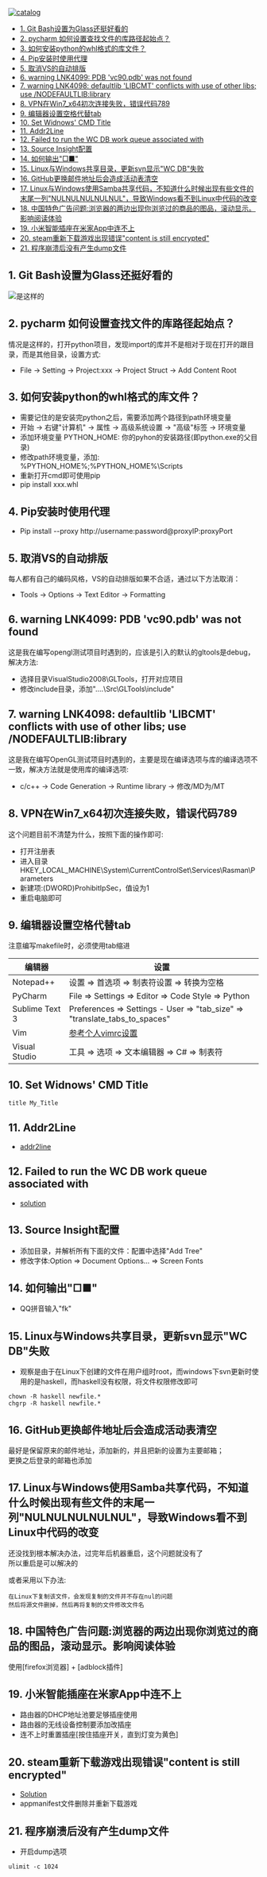[![catalog][catalog_img]][catalog_link]
  * [1. Git Bash设置为Glass还挺好看的](https://github.com/haskellcg/Life_Is_Beautiful/blob/master/%E7%8E%AF%E5%A2%83%E4%BB%A5%E5%8F%8AIDE%E9%85%8D%E7%BD%AE%E9%97%AE%E9%A2%98_Part_1.md#1-git-bash%E8%AE%BE%E7%BD%AE%E4%B8%BAglass%E8%BF%98%E6%8C%BA%E5%A5%BD%E7%9C%8B%E7%9A%84)
  * [2. pycharm 如何设置查找文件的库路径起始点？](https://github.com/haskellcg/Life_Is_Beautiful/blob/master/%E7%8E%AF%E5%A2%83%E4%BB%A5%E5%8F%8AIDE%E9%85%8D%E7%BD%AE%E9%97%AE%E9%A2%98_Part_1.md#2-pycharm-%E5%A6%82%E4%BD%95%E8%AE%BE%E7%BD%AE%E6%9F%A5%E6%89%BE%E6%96%87%E4%BB%B6%E7%9A%84%E5%BA%93%E8%B7%AF%E5%BE%84%E8%B5%B7%E5%A7%8B%E7%82%B9)
  * [3. 如何安装python的whl格式的库文件？](https://github.com/haskellcg/Life_Is_Beautiful/blob/master/%E7%8E%AF%E5%A2%83%E4%BB%A5%E5%8F%8AIDE%E9%85%8D%E7%BD%AE%E9%97%AE%E9%A2%98_Part_1.md#3-%E5%A6%82%E4%BD%95%E5%AE%89%E8%A3%85python%E7%9A%84whl%E6%A0%BC%E5%BC%8F%E7%9A%84%E5%BA%93%E6%96%87%E4%BB%B6)
  * [4. Pip安装时使用代理](https://github.com/haskellcg/Life_Is_Beautiful/blob/master/%E7%8E%AF%E5%A2%83%E4%BB%A5%E5%8F%8AIDE%E9%85%8D%E7%BD%AE%E9%97%AE%E9%A2%98_Part_1.md#4-pip%E5%AE%89%E8%A3%85%E6%97%B6%E4%BD%BF%E7%94%A8%E4%BB%A3%E7%90%86)
  * [5. 取消VS的自动排版](https://github.com/haskellcg/Life_Is_Beautiful/blob/master/%E7%8E%AF%E5%A2%83%E4%BB%A5%E5%8F%8AIDE%E9%85%8D%E7%BD%AE%E9%97%AE%E9%A2%98_Part_1.md#5-%E5%8F%96%E6%B6%88vs%E7%9A%84%E8%87%AA%E5%8A%A8%E6%8E%92%E7%89%88)
  * [6. warning LNK4099: PDB 'vc90.pdb' was not found](https://github.com/haskellcg/Life_Is_Beautiful/blob/master/%E7%8E%AF%E5%A2%83%E4%BB%A5%E5%8F%8AIDE%E9%85%8D%E7%BD%AE%E9%97%AE%E9%A2%98_Part_1.md#6-warning-lnk4099-pdb-vc90pdb-was-not-found)
  * [7. warning LNK4098: defaultlib 'LIBCMT' conflicts with use of other libs; use /NODEFAULTLIB:library](https://github.com/haskellcg/Life_Is_Beautiful/blob/master/%E7%8E%AF%E5%A2%83%E4%BB%A5%E5%8F%8AIDE%E9%85%8D%E7%BD%AE%E9%97%AE%E9%A2%98_Part_1.md#7-warning-lnk4098-defaultlib-libcmt-conflicts-with-use-of-other-libs-use-nodefaultliblibrary)
  * [8. VPN在Win7_x64初次连接失败，错误代码789](https://github.com/haskellcg/Life_Is_Beautiful/blob/master/%E7%8E%AF%E5%A2%83%E4%BB%A5%E5%8F%8AIDE%E9%85%8D%E7%BD%AE%E9%97%AE%E9%A2%98_Part_1.md#8-vpn%E5%9C%A8win7_x64%E5%88%9D%E6%AC%A1%E8%BF%9E%E6%8E%A5%E5%A4%B1%E8%B4%A5%E9%94%99%E8%AF%AF%E4%BB%A3%E7%A0%81789)
  * [9. 编辑器设置空格代替tab](https://github.com/haskellcg/Life_Is_Beautiful/blob/master/%E7%8E%AF%E5%A2%83%E4%BB%A5%E5%8F%8AIDE%E9%85%8D%E7%BD%AE%E9%97%AE%E9%A2%98_Part_1.md#9-%E7%BC%96%E8%BE%91%E5%99%A8%E8%AE%BE%E7%BD%AE%E7%A9%BA%E6%A0%BC%E4%BB%A3%E6%9B%BFtab)
  * [10. Set Widnows' CMD Title](https://github.com/haskellcg/Life_Is_Beautiful/blob/master/%E7%8E%AF%E5%A2%83%E4%BB%A5%E5%8F%8AIDE%E9%85%8D%E7%BD%AE%E9%97%AE%E9%A2%98_Part_1.md#10-set-widnows-cmd-title)
  * [11. Addr2Line](https://github.com/haskellcg/Life_Is_Beautiful/blob/master/%E7%8E%AF%E5%A2%83%E4%BB%A5%E5%8F%8AIDE%E9%85%8D%E7%BD%AE%E9%97%AE%E9%A2%98_Part_1.md#11-addr2line)
  * [12. Failed to run the WC DB work queue associated with](https://github.com/haskellcg/Life_Is_Beautiful/blob/master/%E7%8E%AF%E5%A2%83%E4%BB%A5%E5%8F%8AIDE%E9%85%8D%E7%BD%AE%E9%97%AE%E9%A2%98_Part_1.md#12-failed-to-run-the-wc-db-work-queue-associated-with)
  * [13. Source Insight配置](https://github.com/haskellcg/Life_Is_Beautiful/blob/master/%E7%8E%AF%E5%A2%83%E4%BB%A5%E5%8F%8AIDE%E9%85%8D%E7%BD%AE%E9%97%AE%E9%A2%98_Part_1.md#13-source-insight%E9%85%8D%E7%BD%AE)
  * [14. 如何输出"□■"](https://github.com/haskellcg/Life_Is_Beautiful/blob/master/%E7%8E%AF%E5%A2%83%E4%BB%A5%E5%8F%8AIDE%E9%85%8D%E7%BD%AE%E9%97%AE%E9%A2%98_Part_1.md#14-%E5%A6%82%E4%BD%95%E8%BE%93%E5%87%BA)
  * [15. Linux与Windows共享目录，更新svn显示"WC DB"失败](https://github.com/haskellcg/Life_Is_Beautiful/blob/master/%E7%8E%AF%E5%A2%83%E4%BB%A5%E5%8F%8AIDE%E9%85%8D%E7%BD%AE%E9%97%AE%E9%A2%98_Part_1.md#15-linux%E4%B8%8Ewindows%E5%85%B1%E4%BA%AB%E7%9B%AE%E5%BD%95%E6%9B%B4%E6%96%B0svn%E6%98%BE%E7%A4%BAwc-db%E5%A4%B1%E8%B4%A5)
  * [16. GitHub更换邮件地址后会造成活动表清空](https://github.com/haskellcg/Life_Is_Beautiful/blob/master/%E7%8E%AF%E5%A2%83%E4%BB%A5%E5%8F%8AIDE%E9%85%8D%E7%BD%AE%E9%97%AE%E9%A2%98_Part_1.md#16-github%E6%9B%B4%E6%8D%A2%E9%82%AE%E4%BB%B6%E5%9C%B0%E5%9D%80%E5%90%8E%E4%BC%9A%E9%80%A0%E6%88%90%E6%B4%BB%E5%8A%A8%E8%A1%A8%E6%B8%85%E7%A9%BA)
  * [17. Linux与Windows使用Samba共享代码，不知道什么时候出现有些文件的末尾一列"NULNULNULNULNUL"，导致Windows看不到Linux中代码的改变](https://github.com/haskellcg/Life_Is_Beautiful/blob/master/%E7%8E%AF%E5%A2%83%E4%BB%A5%E5%8F%8AIDE%E9%85%8D%E7%BD%AE%E9%97%AE%E9%A2%98_Part_1.md#17-linux%E4%B8%8Ewindows%E4%BD%BF%E7%94%A8samba%E5%85%B1%E4%BA%AB%E4%BB%A3%E7%A0%81%E4%B8%8D%E7%9F%A5%E9%81%93%E4%BB%80%E4%B9%88%E6%97%B6%E5%80%99%E5%87%BA%E7%8E%B0%E6%9C%89%E4%BA%9B%E6%96%87%E4%BB%B6%E7%9A%84%E6%9C%AB%E5%B0%BE%E4%B8%80%E5%88%97nulnulnulnulnul%E5%AF%BC%E8%87%B4windows%E7%9C%8B%E4%B8%8D%E5%88%B0linux%E4%B8%AD%E4%BB%A3%E7%A0%81%E7%9A%84%E6%94%B9%E5%8F%98)
  * [18. 中国特色广告问题:浏览器的两边出现你浏览过的商品的图品，滚动显示。影响阅读体验](https://github.com/haskellcg/Life_Is_Beautiful/blob/master/%E7%8E%AF%E5%A2%83%E4%BB%A5%E5%8F%8AIDE%E9%85%8D%E7%BD%AE%E9%97%AE%E9%A2%98_Part_1.md#18-%E4%B8%AD%E5%9B%BD%E7%89%B9%E8%89%B2%E5%B9%BF%E5%91%8A%E9%97%AE%E9%A2%98%E6%B5%8F%E8%A7%88%E5%99%A8%E7%9A%84%E4%B8%A4%E8%BE%B9%E5%87%BA%E7%8E%B0%E4%BD%A0%E6%B5%8F%E8%A7%88%E8%BF%87%E7%9A%84%E5%95%86%E5%93%81%E7%9A%84%E5%9B%BE%E5%93%81%E6%BB%9A%E5%8A%A8%E6%98%BE%E7%A4%BA%E5%BD%B1%E5%93%8D%E9%98%85%E8%AF%BB%E4%BD%93%E9%AA%8C)
  * [19. 小米智能插座在米家App中连不上](https://github.com/haskellcg/Life_Is_Beautiful/blob/master/%E7%8E%AF%E5%A2%83%E4%BB%A5%E5%8F%8AIDE%E9%85%8D%E7%BD%AE%E9%97%AE%E9%A2%98_Part_1.md#19-%E5%B0%8F%E7%B1%B3%E6%99%BA%E8%83%BD%E6%8F%92%E5%BA%A7%E5%9C%A8%E7%B1%B3%E5%AE%B6app%E4%B8%AD%E8%BF%9E%E4%B8%8D%E4%B8%8A)
  * [20. steam重新下载游戏出现错误"content is still encrypted"](https://github.com/haskellcg/Life_Is_Beautiful/blob/master/%E7%8E%AF%E5%A2%83%E4%BB%A5%E5%8F%8AIDE%E9%85%8D%E7%BD%AE%E9%97%AE%E9%A2%98_Part_1.md#20-steam%E9%87%8D%E6%96%B0%E4%B8%8B%E8%BD%BD%E6%B8%B8%E6%88%8F%E5%87%BA%E7%8E%B0%E9%94%99%E8%AF%AFcontent-is-still-encrypted)
  * [21. 程序崩溃后没有产生dump文件]()
  
[catalog_img]: https://img.shields.io/badge/%E7%9B%AE%E5%BD%95-Summary-brightgreen.svg 
[catalog_link]: https://github.com/haskellcg/Life_Is_Beautiful/blob/master/%E7%8E%AF%E5%A2%83%E4%BB%A5%E5%8F%8AIDE%E9%85%8D%E7%BD%AE%E9%97%AE%E9%A2%98_Part_1.md

## 1. Git Bash设置为Glass还挺好看的
  ![是这样的](https://github.com/haskellcg/Blog_Pictures/blob/master/git_bash_glass.PNG)

## 2. pycharm 如何设置查找文件的库路径起始点？
  情况是这样的，打开python项目，发现import的库并不是相对于现在打开的跟目录，而是其他目录，设置方式:
  * File -> Setting -> Project:xxx -> Project Struct -> Add Content Root

## 3. 如何安装python的whl格式的库文件？
  * 需要记住的是安装完python之后，需要添加两个路径到path环境变量
  * 开始 -> 右键"计算机" -> 属性 -> 高级系统设置 -> "高级"标签 -> 环境变量
  * 添加环境变量 PYTHON_HOME: 你的pyhon的安装路径(即python.exe的父目录)
  * 修改path环境变量，添加: %PYTHON_HOME%;%PYTHON_HOME%\Scripts
  * 重新打开cmd即可使用pip
  * pip install xxx.whl
  
## 4. Pip安装时使用代理
  * Pip install --proxy http://username:password@proxyIP:proxyPort
  
## 5. 取消VS的自动排版  
  每人都有自己的编码风格，VS的自动排版如果不合适，通过以下方法取消：
  * Tools -> Options -> Text Editor -> Formatting
  
## 6. warning LNK4099: PDB 'vc90.pdb' was not found
  这是我在编写opengl测试项目时遇到的，应该是引入的默认的gltools是debug，解决方法:
  * 选择目录VisualStudio2008\GLTools，打开对应项目
  * 修改include目录，添加"..\..\Src\GLTools\include"
  
## 7. warning LNK4098: defaultlib 'LIBCMT' conflicts with use of other libs; use /NODEFAULTLIB:library
  这是我在编写OpenGL测试项目时遇到的，主要是现在编译选项与库的编译选项不一致，解决方法就是使用库的编译选项:
  * c/c++ -> Code Generation -> Runtime library -> 修改/MD为/MT
    
## 8. VPN在Win7_x64初次连接失败，错误代码789
  这个问题目前不清楚为什么，按照下面的操作即可:
  * 打开注册表
  * 进入目录 HKEY_LOCAL_MACHINE\\System\\CurrentControlSet\\Services\Rasman\Parameters
  * 新建项:(DWORD)ProhibitIpSec，值设为1
  * 重启电脑即可
  
## 9. 编辑器设置空格代替tab
  注意编写makefile时，必须使用tab缩进

  编辑器|设置
  -----|----
  Notepad++|设置 => 首选项 => 制表符设置 => 转换为空格
  PyCharm|File => Settings => Editor => Code Style => Python
  Sublime Text 3|Preferences => Settings - User => "tab_size" => "translate_tabs_to_spaces"
  Vim|[参考个人vimrc设置](https://github.com/haskellcg/Life_Is_Beautiful/blob/master/Vim_HotKeys_List.md)
  Visual Studio|工具 => 选项 => 文本编辑器 => C# => 制表符
  
## 10. Set Widnows' CMD Title
  ```
  title My_Title
  ```
  
## 11. Addr2Line
  * [addr2line](http://blog.csdn.net/lhf_tiger/article/details/9088609)
  
## 12. Failed to run the WC DB work queue associated with
  * [solution](https://stackoverflow.com/questions/22362823/failed-to-run-the-wc-db-work-queue-associated-with-file)
  
## 13. Source Insight配置
  * 添加目录，并解析所有下面的文件：配置中选择"Add Tree"
  * 修改字体:Option => Document Options... => Screen Fonts
  
## 14. 如何输出"□■"
  * QQ拼音输入"fk"

## 15. Linux与Windows共享目录，更新svn显示"WC DB"失败
  * 观察是由于在Linux下创建的文件在用户组时root，而windows下svn更新时使用的是haskell，而haskell没有权限，将文件权限修改即可
  ```
  chown -R haskell newfile.*
  chgrp -R haskell newfile.*
  ```
## 16. GitHub更换邮件地址后会造成活动表清空
  最好是保留原来的邮件地址，添加新的，并且把新的设置为主要邮箱；  
  更换之后登录的邮箱也添加
  
## 17. Linux与Windows使用Samba共享代码，不知道什么时候出现有些文件的末尾一列"NULNULNULNULNUL"，导致Windows看不到Linux中代码的改变
  还没找到根本解决办法，过完年后机器重启，这个问题就没有了  
  所以重启是可以解决的
  
  或者采用以下办法:
  ```
  在Linux下复制该文件，会发现复制的文件并不存在nul的问题
  然后将源文件删掉，然后再将复制的文件修改文件名
  ```
  
## 18. 中国特色广告问题:浏览器的两边出现你浏览过的商品的图品，滚动显示。影响阅读体验
  使用[firefox浏览器] + [adblock插件]
  
## 19. 小米智能插座在米家App中连不上
  * 路由器的DHCP地址池要足够插座使用
  * 路由器的无线设备控制要添加改插座
  * 连不上时重置插座[按住插座开关，直到灯变为黄色]
  
## 20. steam重新下载游戏出现错误"content is still encrypted"
  * [Solution](https://appuals.com/fix-steam-content-still-encrypted/)
  * appmanifest文件删除并重新下载游戏
  
## 21. 程序崩溃后没有产生dump文件
  * 开启dump选项
  ```
  ulimit -c 1024
  ```
